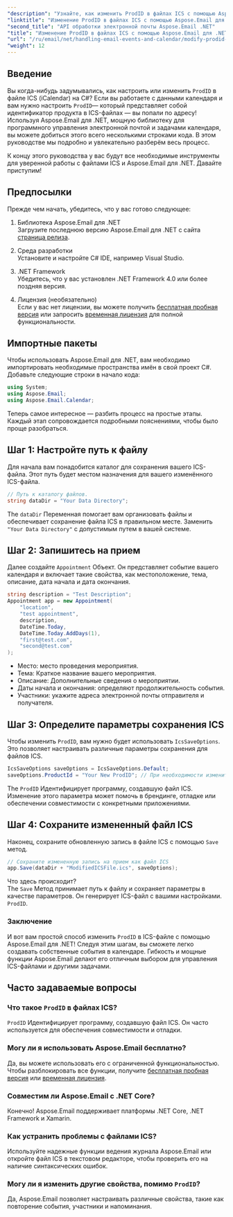 ```yaml
---
"description": "Узнайте, как изменить ProdID в файлах ICS с помощью Aspose.Email для .NET. Пошаговое руководство с кодом, советами и ответами на часто задаваемые вопросы для удобного управления календарем."
"linktitle": "Изменение ProdID в файлах ICS с помощью Aspose.Email для .NET"
"second_title": "API обработки электронной почты Aspose.Email .NET"
"title": "Изменение ProdID в файлах ICS с помощью Aspose.Email для .NET"
"url": "/ru/email/net/handling-email-events-and-calendar/modify-prodid-in-ics-files/"
"weight": 12
---
```


## Введение

Вы когда-нибудь задумывались, как настроить или изменить `ProdID` в файле ICS (iCalendar) на C#? Если вы работаете с данными календаря и вам нужно настроить `ProdID`— который представляет собой идентификатор продукта в ICS-файлах — вы попали по адресу! Используя Aspose.Email для .NET, мощную библиотеку для программного управления электронной почтой и задачами календаря, вы можете добиться этого всего несколькими строками кода. В этом руководстве мы подробно и увлекательно разберём весь процесс.

К концу этого руководства у вас будут все необходимые инструменты для уверенной работы с файлами ICS и Aspose.Email для .NET. Давайте приступим!

## Предпосылки

Прежде чем начать, убедитесь, что у вас готово следующее:

1. Библиотека Aspose.Email для .NET  
   Загрузите последнюю версию Aspose.Email для .NET с сайта [страница релиза](https://releases.aspose.com/email/net/).  

2. Среда разработки  
   Установите и настройте C# IDE, например Visual Studio.

3. .NET Framework  
   Убедитесь, что у вас установлен .NET Framework 4.0 или более поздняя версия.

4. Лицензия (необязательно)  
   Если у вас нет лицензии, вы можете получить [бесплатная пробная версия](https://releases.aspose.com/) или запросить [временная лицензия](https://purchase.aspose.com/temporary-license/) для полной функциональности.

## Импортные пакеты

Чтобы использовать Aspose.Email для .NET, вам необходимо импортировать необходимые пространства имён в свой проект C#. Добавьте следующие строки в начало кода:

```csharp
using System;
using Aspose.Email;
using Aspose.Email.Calendar;
```

Теперь самое интересное — разбить процесс на простые этапы. Каждый этап сопровождается подробными пояснениями, чтобы было проще разобраться.

## Шаг 1: Настройте путь к файлу

Для начала вам понадобится каталог для сохранения вашего ICS-файла. Этот путь будет местом назначения для вашего изменённого ICS-файла.

```csharp
// Путь к каталогу файлов.
string dataDir = "Your Data Directory";
```
 
The `dataDir` Переменная помогает вам организовать файлы и обеспечивает сохранение файла ICS в правильном месте. Заменить `"Your Data Directory"` с допустимым путем в вашей системе.

## Шаг 2: Запишитесь на прием

Далее создайте `Appointment` Объект. Он представляет событие вашего календаря и включает такие свойства, как местоположение, тема, описание, дата начала и дата окончания.

```csharp
string description = "Test Description";
Appointment app = new Appointment(
    "location", 
    "test appointment", 
    description, 
    DateTime.Today,
    DateTime.Today.AddDays(1), 
    "first@test.com", 
    "second@test.com"
);
```
 
- Место: место проведения мероприятия.  
- Тема: Краткое название вашего мероприятия.  
- Описание: Дополнительные сведения о мероприятии.  
- Даты начала и окончания: определяют продолжительность события.  
- Участники: укажите адреса электронной почты отправителя и получателя.

## Шаг 3: Определите параметры сохранения ICS

Чтобы изменить `ProdID`, вам нужно будет использовать `IcsSaveOptions`. Это позволяет настраивать различные параметры сохранения для файлов ICS.

```csharp
IcsSaveOptions saveOptions = IcsSaveOptions.Default;
saveOptions.ProductId = "Your New ProdID"; // При необходимости измените ProdID.
```
 
The `ProdID` Идентифицирует программу, создавшую файл ICS. Изменение этого параметра может помочь в брендинге, отладке или обеспечении совместимости с конкретными приложениями.

## Шаг 4: Сохраните измененный файл ICS

Наконец, сохраните обновленную запись в файле ICS с помощью `Save` метод.

```csharp
// Сохраните измененную запись на прием как файл ICS
app.Save(dataDir + "ModifiedICSFile.ics", saveOptions);
```

Что здесь происходит?  
The `Save` Метод принимает путь к файлу и сохраняет параметры в качестве параметров. Он генерирует ICS-файл с вашими настройками. `ProdID`.

### Заключение

И вот вам простой способ изменить `ProdID` в ICS-файле с помощью Aspose.Email для .NET! Следуя этим шагам, вы сможете легко создавать собственные события в календаре. Гибкость и мощные функции Aspose.Email делают его отличным выбором для управления ICS-файлами и другими задачами.

## Часто задаваемые вопросы

### Что такое `ProdID` в файлах ICS?  
`ProdID` Идентифицирует программу, создавшую файл ICS. Он часто используется для обеспечения совместимости и отладки.

### Могу ли я использовать Aspose.Email бесплатно?  
Да, вы можете использовать его с ограниченной функциональностью. Чтобы разблокировать все функции, получите [бесплатная пробная версия](https://releases.aspose.com/) или [временная лицензия](https://purchase.aspose.com/temporary-license/).

### Совместим ли Aspose.Email с .NET Core?  
Конечно! Aspose.Email поддерживает платформы .NET Core, .NET Framework и Xamarin.

### Как устранить проблемы с файлами ICS?  
Используйте надежные функции ведения журнала Aspose.Email или откройте файл ICS в текстовом редакторе, чтобы проверить его на наличие синтаксических ошибок.

### Могу ли я изменить другие свойства, помимо `ProdID`?  
Да, Aspose.Email позволяет настраивать различные свойства, такие как повторение события, участники и напоминания.